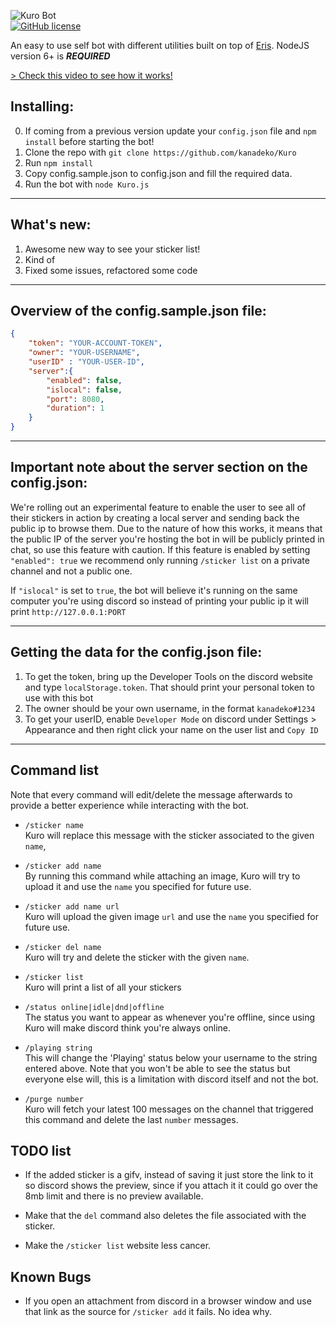 ![Kuro Bot](http://i.imgur.com/ohS1PwH.png)   
[![GitHub license](https://img.shields.io/badge/license-MIT-blue.svg)](https://raw.githubusercontent.com/kanadeko/Kuro/master/LICENSE)

An easy to use self bot with different utilities built on top of [Eris](https://github.com/abalabahaha/eris/). NodeJS version 6+ is ***REQUIRED***

[> Check this video to see how it works!](https://my.mixtape.moe/pwcrem.webm)

## Installing:
0. If coming from a previous version update your `config.json` file and `npm install` before starting the bot!
1. Clone the repo with `git clone https://github.com/kanadeko/Kuro`
2. Run `npm install`
3. Copy config.sample.json to config.json and fill the required data.
4. Run the bot with `node Kuro.js`

---

## What's new:
1. Awesome new way to see your sticker list!
2. Kind of
3. Fixed some issues, refactored some code

---

## Overview of the config.sample.json file:
```json
{
    "token": "YOUR-ACCOUNT-TOKEN",
    "owner": "YOUR-USERNAME",
    "userID" : "YOUR-USER-ID",
    "server":{
        "enabled": false,
        "islocal": false,
        "port": 8080,
        "duration": 1
    }
}
```

---

## Important note about the server section on the config.json:
We're rolling out an experimental feature to enable the user to see all of their stickers in action by creating a local server and sending back the public ip to browse them.
Due to the nature of how this works, it means that the public IP of the server you're hosting the bot in will be publicly printed in chat, so use this feature with caution.
If this feature is enabled by setting `"enabled": true` we recommend only running `/sticker list` on a private channel and not a public one.

If `"islocal"` is set to `true`, the bot will believe it's running on the same computer you're using discord so instead of printing your public ip it will print `http://127.0.0.1:PORT`

---

## Getting the data for the config.json file:
1. To get the token, bring up the Developer Tools on the discord website and type `localStorage.token`. That should print your personal token to use with this bot
2. The owner should be your own username, in the format `kanadeko#1234`
3. To get your userID, enable `Developer Mode` on discord under Settings > Appearance and then right click your name on the user list and `Copy ID`

---

## Command list

Note that every command will edit/delete the message afterwards to provide a better experience while interacting with the bot.

- `/sticker name`  
  Kuro will replace this message with the sticker associated to the given `name`,

- `/sticker add name`  
  By running this command while attaching an image, Kuro will try to upload it and use the `name` you specified for future use.

- `/sticker add name url`  
  Kuro will upload the given image `url` and use the `name` you specified for future use.

- `/sticker del name`  
  Kuro will try and delete the sticker with the given `name`.

- `/sticker list`  
  Kuro will print a list of all your stickers

- `/status online|idle|dnd|offline`  
  The status you want to appear as whenever you're offline, since using Kuro will make discord think you're always online.

- `/playing string`  
  This will change the 'Playing' status below your username to the string entered above. Note that you won't be able to see the status but everyone else will, this is a limitation with discord itself and not the bot.

- `/purge number`  
  Kuro will fetch your latest 100 messages on the channel that triggered this command and delete the last `number` messages.

## TODO list

- If the added sticker is a gifv, instead of saving it just store the link to it so discord shows the preview, since if you attach it it could go over the 8mb limit and there is no preview available.  

- Make that the `del` command also deletes the file associated with the sticker.  

- Make the `/sticker list` website less cancer.  

## Known Bugs

- If you open an attachment from discord in a browser window and use that link as the source for `/sticker add` it fails. No idea why.
